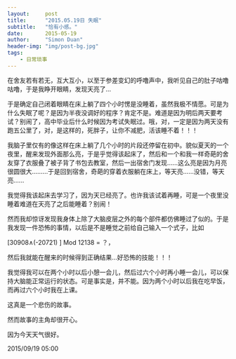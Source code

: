 ```yaml
---
layout:     post
title:      "2015.05.19日 失眠"
subtitle:   "恰有小感。"
date:       2015-05-19
author:     "Simon Duan"
header-img: "img/post-bg.jpg"
tags:
    - 日常琐事
---
```



在舍友若有若无，互大互小，以至于参差变幻的呼噜声中，我听见自己的肚子咕噜咕噜，于是我睁开眼睛，发现天亮了…


于是确定自己闭着眼睛在床上躺了四个小时愣是没睡着，虽然我极不情愿。可是为什么失眠了呢？是因为半夜没调好的程序？肯定不是。难道是因为明后两天要考试？别闹了，高中毕业后什么时候因为考试失眠过。哦，对，一定是因为两天没有跑五公里了，对，是这样的，死胖子，让你不减肥，活该睡不着！！！


我脑子里仅有的像这样在床上躺了几个小时的片段还停留在初中。貌似夏天的一个夜里，醒来发现外面那么亮，于是乎觉得该起床了，然后和一个和我一样奇葩的舍友穿了衣服叠了被子背了书包去教室，然后一出宿舍门发现……这么亮是因为月亮很圆很大………于是回到宿舍，奇葩的穿着衣服躺在床上，等天亮……没错，等天亮……


我觉得我该起床去学习了，因为天已经亮了。也许我该试着再睡，可是一个夜里没睡着难道在天亮了之后能睡着？别闹！


然而我却惊讶发现我身体上除了大脑皮层之外的每个部件都仿佛睡过了似的。于是我发现一件恐怖的事情，以后是不是睡觉之前给自己输入一个式子，比如

[30908∧(-20721) ] Mod 12138 = ？，

然后我就能在醒来的时候得到正确结果…好恐怖的技能！！！


我觉得我可以在两个小时以后小憩一会儿，然后过六个小时再小睡一会儿，可以保持大脑能正常运行的状态。可是事实是，并不能。因为两个小时以后我在吃早饭，而再过六个小时我在上课。


这真是一个悲伤的故事。


然而故事的主角却很开心。


因为今天天气很好。


2015/09/19 05:00
